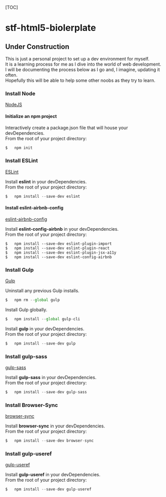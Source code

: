 [TOC]

# stf-html5-biolerplate

## Under Construction

This is just a personal project to set up a dev environment for myself.  
It is a learning process for me as I dive into the world of web development.  
I will be documenting the process below as I go and, I imagine, updating it often.  
Hopefully this will be able to help some other noobs as they try to learn.  


### Install Node

[NodeJS](https://nodejs.org/en/ "https://nodejs.org/en/")

#### Initialize an npm project


Interactively create a package.json file that will house your devDependencies.  
From the root of your project directory:  
```js
$   npm init
```

### Install ESLint

[ESLint](http://eslint.org/ "http://eslint.org/")

Install **eslint** in your devDependencies.  
From the root of your project directory:  
```js
$   npm install --save-dev eslint
```

#### Install eslint-airbnb-config

[eslint-airbnb-config](https://www.npmjs.com/package/eslint-config-airbnb "https://www.npmjs.com/package/eslint-config-airbnb")

Install **eslint-config-airbnb** in your devDependencies.  
From the root of your project directory:  
```
$   npm install --save-dev eslint-plugin-import
$   npm install --save-dev eslint-plugin-react
$   npm install --save-dev eslint-plugin-jsx-a11y
$   npm install --save-dev eslint-config-airbnb
```


### Install Gulp

[Gulp](http://gulpjs.com/ "http://gulpjs.com/")

Uninstall any previous Gulp installs.  
```js
$   npm rm --global gulp
```

Install Gulp globally.  
```js
$   npm install --global gulp-cli
```

Install **gulp** in your devDependencies.  
From the root of your project directory:  
```js
$   npm install --save-dev gulp
```


### Install gulp-sass

[gulp-sass](https://www.npmjs.com/package/gulp-sass "https://www.npmjs.com/package/gulp-sass")

Install **gulp-sass** in your devDependencies.  
From the root of your project directory:  
```js
$   npm install --save-dev gulp-sass
```


### Install Browser-Sync

[browser-sync](https://browsersync.io/ "https://browsersync.io/")

Install **browser-sync** in your devDependencies.  
From the root of your project directory:  
```js
$   npm install --save-dev browser-sync
```


### Install gulp-useref

[gulp-useref](https://www.npmjs.com/package/gulp-useref "https://www.npmjs.com/package/gulp-useref")

Install **gulp-useref** in your devDependencies.  
From the root of your project directory:  
```js
$   npm install --save-dev gulp-useref
```
